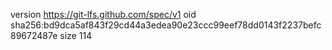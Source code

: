 version https://git-lfs.github.com/spec/v1
oid sha256:bd9dca5af843f29cd44a3edea90e23ccc99eef78dd0143f2237befc89672487e
size 114
